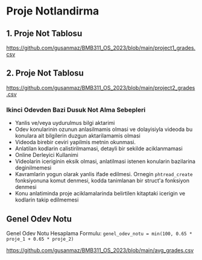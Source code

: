 # Proje Notlandirma

## 1. Proje Not Tablosu

https://github.com/gusanmaz/BMB311_OS_2023/blob/main/project1_grades.csv

## 2. Proje Not Tablosu

https://github.com/gusanmaz/BMB311_OS_2023/blob/main/project2_grades.csv

### Ikinci Odevden Bazi Dusuk Not Alma Sebepleri

* Yanlis ve/veya uydurulmus bilgi aktarimi
* Odev konularinin ozunun anlasilmamis olmasi ve dolayisiyla videoda bu konulara ait bilgilerin duzgun aktarilamamis olmasi
* Videoda birebir ceviri yapilmis metnin okunmasi.
* Anlatilan kodlarin calistirilmamasi, detayli bir sekilde aciklanmamasi
* Online Derleyici Kullanimi
* Videolarin iceriginin eksik olmasi, anlatilmasi istenen konularin bazilarina deginilmemesi
* Kavramlarin yogun olarak yanlis ifade edilmesi. Ornegin `phtread_create` fonksiyonuna komut denmesi, kodda tanimlanan bir struct'a fonksiyon denmesi
* Konu anlatiminda proje aciklamalarinda belirtilen kitaptaki icerigin ve kodlarin takip edilmemesi

## Genel Odev Notu

Genel Odev Notu Hesaplama Formulu: `genel_odev_notu = min(100, 0.65 * proje_1 + 0.65 * proje_2)`

https://github.com/gusanmaz/BMB311_OS_2023/blob/main/avg_grades.csv

